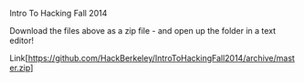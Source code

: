 Intro To Hacking Fall 2014

Download the files above as a zip file - and open up the folder in a text editor! 

Link[https://github.com/HackBerkeley/IntroToHackingFall2014/archive/master.zip]

